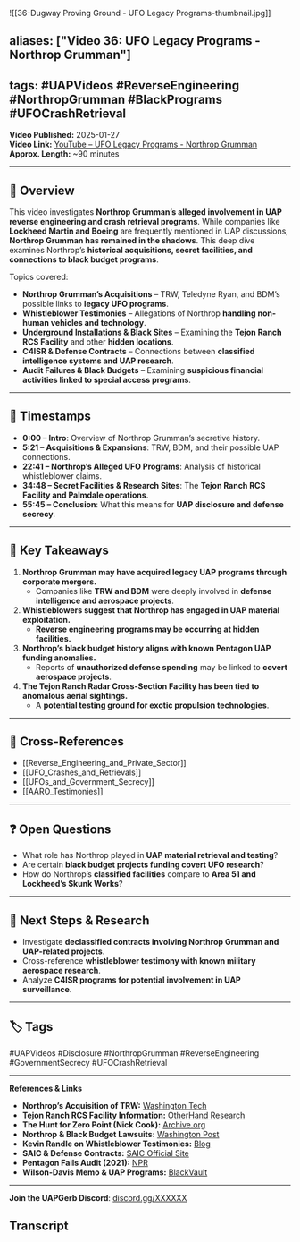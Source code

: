 ![[36-Dugway Proving Ground - UFO Legacy Programs-thumbnail.jpg]]
## aliases: ["Video 36: UFO Legacy Programs - Northrop Grumman"]

## tags: #UAPVideos #ReverseEngineering #NorthropGrumman #BlackPrograms #UFOCrashRetrieval

**Video Published:** 2025-01-27  
**Video Link:** [YouTube – UFO Legacy Programs - Northrop Grumman](https://chatgpt.com/g/g-67baa97585e08191bb015cca779fd47a-uap-gerb-research-assistant/c/INSERT_VIDEO_LINK)  
**Approx. Length:** ~90 minutes

---

## 📌 Overview

This video investigates **Northrop Grumman’s alleged involvement in UAP reverse engineering and crash retrieval programs**. While companies like **Lockheed Martin and Boeing** are frequently mentioned in UAP discussions, **Northrop Grumman has remained in the shadows**. This deep dive examines Northrop’s **historical acquisitions, secret facilities, and connections to black budget programs**.

Topics covered:

- **Northrop Grumman’s Acquisitions** – TRW, Teledyne Ryan, and BDM’s possible links to **legacy UFO programs**.
- **Whistleblower Testimonies** – Allegations of Northrop **handling non-human vehicles and technology**.
- **Underground Installations & Black Sites** – Examining the **Tejon Ranch RCS Facility** and other **hidden locations**.
- **C4ISR & Defense Contracts** – Connections between **classified intelligence systems and UAP research**.
- **Audit Failures & Black Budgets** – Examining **suspicious financial activities linked to special access programs**.

---

## 🎥 Timestamps

- **0:00 – Intro**: Overview of Northrop Grumman’s secretive history.
- **5:21 – Acquisitions & Expansions**: TRW, BDM, and their possible UAP connections.
- **22:41 – Northrop’s Alleged UFO Programs**: Analysis of historical whistleblower claims.
- **34:48 – Secret Facilities & Research Sites**: The **Tejon Ranch RCS Facility and Palmdale operations**.
- **55:45 – Conclusion**: What this means for **UAP disclosure and defense secrecy**.

---

## 📝 Key Takeaways

1. **Northrop Grumman may have acquired legacy UAP programs through corporate mergers.**
    - Companies like **TRW and BDM** were deeply involved in **defense intelligence and aerospace projects**.
2. **Whistleblowers suggest that Northrop has engaged in UAP material exploitation.**
    - **Reverse engineering programs may be occurring at hidden facilities.**
3. **Northrop’s black budget history aligns with known Pentagon UAP funding anomalies.**
    - Reports of **unauthorized defense spending** may be linked to **covert aerospace projects**.
4. **The Tejon Ranch Radar Cross-Section Facility has been tied to anomalous aerial sightings.**
    - A **potential testing ground for exotic propulsion technologies**.

---

## 🔗 Cross-References

- [[Reverse_Engineering_and_Private_Sector]]
- [[UFO_Crashes_and_Retrievals]]
- [[UFOs_and_Government_Secrecy]]
- [[AARO_Testimonies]]

---

## ❓ Open Questions

- What role has Northrop played in **UAP material retrieval and testing**?
- Are certain **black budget projects funding covert UFO research**?
- How do Northrop’s **classified facilities** compare to **Area 51 and Lockheed’s Skunk Works**?

---

## 🔮 Next Steps & Research

- Investigate **declassified contracts involving Northrop Grumman and UAP-related projects**.
- Cross-reference **whistleblower testimony with known military aerospace research**.
- Analyze **C4ISR programs for potential involvement in UAP surveillance**.

---

## 🏷️ Tags

#UAPVideos #Disclosure #NorthropGrumman #ReverseEngineering #GovernmentSecrecy #UFOCrashRetrieval

---

**References & Links**

- **Northrop’s Acquisition of TRW:** [Washington Tech](https://www.washingtontechnology.com/2002/12/northrop-grumman-creates-two-new-sectors-out-of-trw-names-leaders/319699/)
- **Tejon Ranch RCS Facility Information:** [OtherHand Research](https://www.otherhand.org/home-page/area-51-and-other-strange-places/bluefire-main/bluefire/radar-ranges-of-the-mojave/what-is-an-rcs-facility)
- **The Hunt for Zero Point (Nick Cook):** [Archive.org](https://archive.org/details/huntforzeropoint0000cook/page/134/mode/1up)
- **Northrop & Black Budget Lawsuits:** [Washington Post](https://www.washingtonpost.com/archive/business/2003/06/10/northrop-to-pay-111-million-to-settle-suit/396a026f-b32f-45dd-b2eb-a08236f83d19/)
- **Kevin Randle on Whistleblower Testimonies:** [Blog](https://kevinrandle.blogspot.com/2006/11/colonel-steve-wilson.html)
- **SAIC & Defense Contracts:** [SAIC Official Site](https://www.saic.com/features/Small-Arms-Experts-Advance-Weapons-Technology-for-U-S-Military)
- **Pentagon Fails Audit (2021):** [NPR](https://www.npr.org/2021/05/19/997961646/the-pentagon-has-never-passed-an-audit-some-senators-want-to-change-that)
- **Wilson-Davis Memo & UAP Programs:** [BlackVault](https://www.theblackvault.com/documentarchive/wilson-davis-memo-research/)

---

**Join the UAPGerb Discord**: [discord.gg/XXXXXX](https://discord.gg/XXXXXX)

## Transcript
